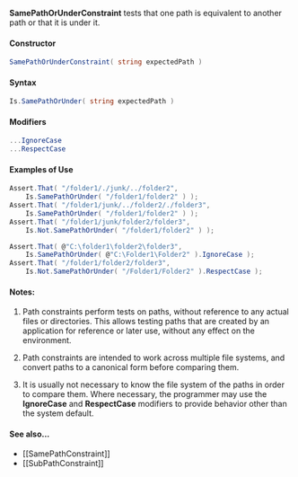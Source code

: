 **SamePathOrUnderConstraint** tests that one path is equivalent to another path or that it is under it.

<h4>Constructor</h4>

```C#
SamePathOrUnderConstraint( string expectedPath )
```

<h4>Syntax</h4>

```C#
Is.SamePathOrUnder( string expectedPath )
```

<h4>Modifiers</h4>

```C#
...IgnoreCase
...RespectCase
```

<h4>Examples of Use</h4>

```C#
Assert.That( "/folder1/./junk/../folder2", 
	Is.SamePathOrUnder( "/folder1/folder2" ) );
Assert.That( "/folder1/junk/../folder2/./folder3",
	Is.SamePathOrUnder( "/folder1/folder2" ) );
Assert.That( "/folder1/junk/folder2/folder3",
	Is.Not.SamePathOrUnder( "/folder1/folder2" ) );

Assert.That( @"C:\folder1\folder2\folder3",
	Is.SamePathOrUnder( @"C:\Folder1\Folder2" ).IgnoreCase );
Assert.That( "/folder1/folder2/folder3",
	Is.Not.SamePathOrUnder( "/Folder1/Folder2" ).RespectCase );
```

#### Notes:

1. Path constraints perform tests on paths, without reference to any
actual files or directories. This allows testing paths that are
created by an application for reference or later use, without 
any effect on the environment.
   
2. Path constraints are intended to work across multiple file systems,
and convert paths to a canonical form before comparing them. 

3. It is usually not necessary to know the file system of the paths
in order to compare them. Where necessary, the programmer may
use the <b>IgnoreCase</b> and <b>RespectCase</b> modifiers to provide 
behavior other than the system default.
      
#### See also...
 * [[SamePathConstraint]]
 * [[SubPathConstraint]]
